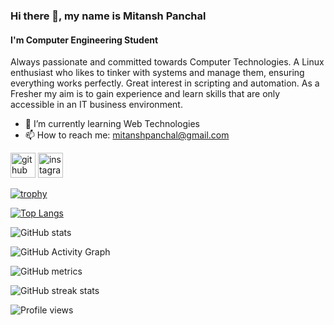 ### Hi there 👋, my name is Mitansh Panchal
#### I'm Computer Engineering Student

Always passionate and committed towards Computer Technologies.
A Linux enthusiast who likes to tinker with systems and manage them, ensuring everything works perfectly. Great interest in scripting and automation.
As a Fresher my aim is to gain experience and learn skills that are only accessible in an IT business environment.

- 🌱 I’m currently learning Web Technologies 
- 📫 How to reach me: mitanshpanchal@gmail.com 


[<img src='https://cdn.jsdelivr.net/npm/simple-icons@3.0.1/icons/github.svg' alt='github' height='40'>](https://github.com/looph0le)  [<img src='https://cdn.jsdelivr.net/npm/simple-icons@3.0.1/icons/instagram.svg' alt='instagram' height='40'>](https://www.instagram.com/1_mitansh_0/)  

[![trophy](https://github-profile-trophy.vercel.app/?username=looph0le)](https://github.com/ryo-ma/github-profile-trophy)

[![Top Langs](https://github-readme-stats.vercel.app/api/top-langs/?username=looph0le)](https://github.com/anuraghazra/github-readme-stats)

![GitHub stats](https://github-readme-stats.vercel.app/api?username=looph0le&show_icons=true)  

![GitHub Activity Graph](https://activity-graph.herokuapp.com/graph?username=looph0le)  

![GitHub metrics](https://metrics.lecoq.io/looph0le)  

![GitHub streak stats](https://github-readme-streak-stats.herokuapp.com/?user=looph0le)  

![Profile views](https://gpvc.arturio.dev/looph0le)  
